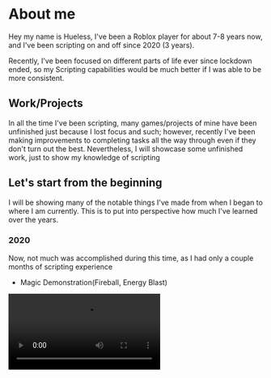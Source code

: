 # About me  

Hey my name is Hueless, I've been a Roblox player for about 7-8 years now, and I've been scripting on and off since 2020 (3 years).  

Recently, I've been focused on different parts of life ever since lockdown ended, so my Scripting capabilities would be much better if I was able to be more consistent. 

## Work/Projects  

In all the time I've been scripting, many games/projects of mine have been unfinished just because I lost focus and such; however, recently I've been making improvements to completing tasks all the way through even if they don't turn out the best. Nevertheless, I will showcase some unfinished work, just to show my knowledge of scripting

## Let's start from the beginning  

I will be showing many of the notable things I've made from when I began to where I am currently. This is to put into perspective how much I've learned over the years.  

### 2020  

Now, not much was accomplished during this time, as I had only a couple months of scripting experience  

- Magic Demonstration(Fireball, Energy Blast)  


![Sample Gif](https://i.gyazo.com/e3e6da03ac5a15ece32c7b9c5c4947d5.mp4) <img  width="200px">
